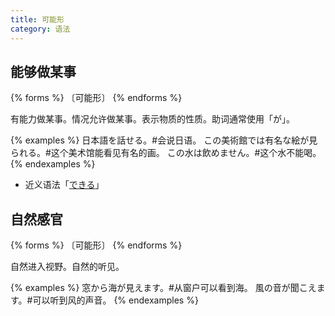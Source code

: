 ```yaml
---
title: 可能形
category: 语法
---
```


## 能够做某事

{% forms %}
〔可能形〕
{% endforms %}

有能力做某事。情况允许做某事。表示物质的性质。助词通常使用「が」。

{% examples %}
日本語を話せる。#会说日语。
この美術館では有名な絵が見られる。#这个美术馆能看见有名的画。
この水は飲めません。#这个水不能喝。
{% endexamples %}

- 近义语法「[できる](../dekiru)」

## 自然感官

{% forms %}
〔可能形〕
{% endforms %}

自然进入视野。自然的听见。

{% examples %}
窓から海が見えます。#从窗户可以看到海。
風の音が聞こえます。#可以听到风的声音。
{% endexamples %}
